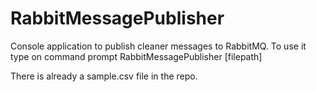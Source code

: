 # RabbitMessagePublisher
Console application to publish cleaner messages to RabbitMQ.
To use it type on command prompt RabbitMessagePublisher [filepath]

There is already a sample.csv file in the repo.
